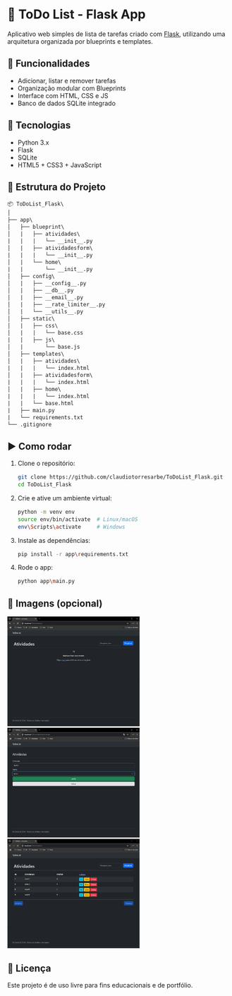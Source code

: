# 📝 ToDo List - Flask App

Aplicativo web simples de lista de tarefas criado com [Flask](https://flask.palletsprojects.com/), utilizando uma arquitetura organizada por blueprints e templates.

## 🔧 Funcionalidades
- Adicionar, listar e remover tarefas
- Organização modular com Blueprints
- Interface com HTML, CSS e JS
- Banco de dados SQLite integrado

## 🚀 Tecnologias
- Python 3.x
- Flask
- SQLite
- HTML5 + CSS3 + JavaScript

## 📁 Estrutura do Projeto
```
📦 ToDoList_Flask\
│
├── app\
│   ├── blueprint\
│   |   ├── atividades\
|   |   |   └── __init__.py
│   |   ├── atividadesform\
|   |   |   └── __init__.py
│   |   └── home\
|   |       └── __init__.py
│   ├── config\
│   |   ├── __config__.py
│   |   ├── __db__.py
│   |   ├── __email__.py
│   |   ├── __rate_limiter__.py
│   |   └── __utils__.py
│   ├── static\
│   |   ├── css\
│   |   |   └── base.css
|   |   ├── js\
│   |       └── base.js
│   ├── templates\
│   |   ├── atividades\
|   |   |   └── index.html
│   |   ├── atividadesform\
|   |   |   └── index.html
│   |   ├── home\
|   |   |   └── index.html
|   |   └── base.html
|   ├── main.py
|   └── requirements.txt
└── .gitignore

```

## ▶️ Como rodar

1. Clone o repositório:
   ```bash
   git clone https://github.com/claudiotorresarbe/ToDoList_Flask.git
   cd ToDoList_Flask
   ```

2. Crie e ative um ambiente virtual:
   ```bash
   python -m venv env
   source env/bin/activate  # Linux/macOS
   env\Scripts\activate     # Windows
   ```

3. Instale as dependências:
   ```bash
   pip install -r app\requirements.txt
   ```

4. Rode o app:
   ```bash
   python app\main.py
   ```

## 📸 Imagens (opcional)
<img src="img/01.png" alt="Minha imagem" width="300"/>
<img src="img/02.png" alt="Minha imagem" width="300"/>
<img src="img/03.png" alt="Minha imagem" width="300"/>

## 📄 Licença
Este projeto é de uso livre para fins educacionais e de portfólio.
